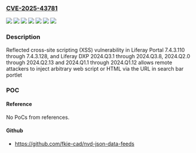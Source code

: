 ### [CVE-2025-43781](https://cve.mitre.org/cgi-bin/cvename.cgi?name=CVE-2025-43781)
![](https://img.shields.io/static/v1?label=Product&message=DXP&color=blue)
![](https://img.shields.io/static/v1?label=Product&message=Portal&color=blue)
![](https://img.shields.io/static/v1?label=Version&message=2024.Q1.1%20&color=brightgreen)
![](https://img.shields.io/static/v1?label=Version&message=2024.Q2.0%20&color=brightgreen)
![](https://img.shields.io/static/v1?label=Version&message=2024.Q3.0%20&color=brightgreen)
![](https://img.shields.io/static/v1?label=Version&message=7.4.3.110%20&color=brightgreen)
![](https://img.shields.io/static/v1?label=Vulnerability&message=CWE-79%20Improper%20Neutralization%20of%20Input%20During%20Web%20Page%20Generation%20(XSS%20or%20'Cross-site%20Scripting')&color=brightgreen)

### Description

Reflected cross-site scripting (XSS) vulnerability in Liferay Portal 7.4.3.110 through 7.4.3.128, and Liferay DXP 2024.Q3.1 through 2024.Q3.8, 2024.Q2.0 through 2024.Q2.13 and 2024.Q1.1 through 2024.Q1.12 allows remote attackers to inject arbitrary web script or HTML via the URL in search bar portlet

### POC

#### Reference
No PoCs from references.

#### Github
- https://github.com/fkie-cad/nvd-json-data-feeds

